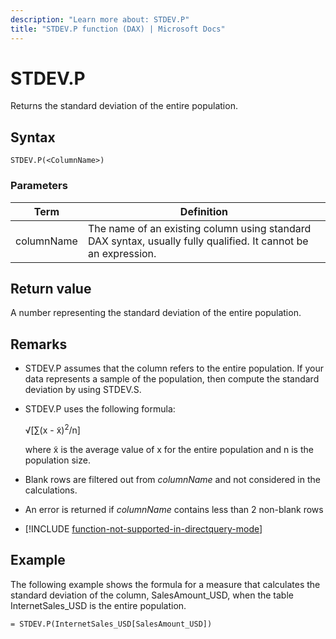 ```yaml
---
description: "Learn more about: STDEV.P"
title: "STDEV.P function (DAX) | Microsoft Docs"
---
```

# STDEV.P

Returns the standard deviation of the entire population.  
  
## Syntax  
  
```dax
STDEV.P(<ColumnName>)  
```
  
### Parameters  

|Term|Definition|  
|--------|--------------|  
| columnName | The name of an existing column using standard DAX syntax, usually fully qualified. It cannot be an expression.   |  
  
## Return value

A number representing the standard deviation of the entire population.   
  
## Remarks  
  
- STDEV.P assumes that the column refers to the entire population. If your data represents a sample of the population, then compute the standard deviation by using STDEV.S.  
  
- STDEV.P uses the following formula:  
  
    √[∑(x - x̃)<sup>2</sup>/n]  
  
    where x̃ is the average value of x for the entire population and n is the population size.
  
- Blank rows are filtered out from *columnName* and not considered in the calculations.  
  
- An error is returned if *columnName* contains less than 2 non-blank rows  
  
- [!INCLUDE [function-not-supported-in-directquery-mode](includes/function-not-supported-in-directquery-mode.md)]
  
## Example

The following example shows the formula for a measure that calculates the standard deviation of the column, SalesAmount_USD, when the table InternetSales_USD is the entire population.  
  
```dax
= STDEV.P(InternetSales_USD[SalesAmount_USD])  
```
